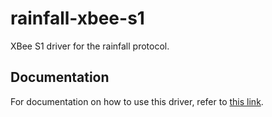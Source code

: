 # rainfall-xbee-s1

XBee S1 driver for the rainfall protocol.

## Documentation
For documentation on how to use this driver, refer to [this link](https://github.com/HomeSkyLtd/sn-node/blob/master/drivers/serial-xbee/documentation.md).
